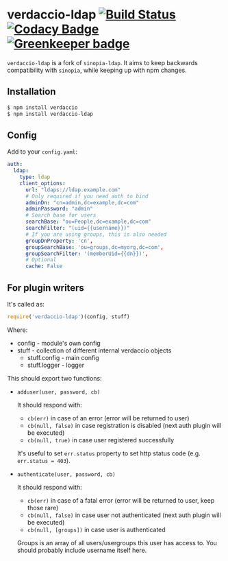 # verdaccio-ldap [![Build Status](https://travis-ci.org/Alexandre-io/verdaccio-ldap.svg?branch=master)](https://travis-ci.org/Alexandre-io/verdaccio-ldap) [![Codacy Badge](https://api.codacy.com/project/badge/Grade/b15683d154d44347bccc4360d48436a7)](https://www.codacy.com/app/alexandre_io/verdaccio-ldap?utm_source=github.com&amp;utm_medium=referral&amp;utm_content=Alexandre-io/verdaccio-ldap&amp;utm_campaign=Badge_Grade) [![Greenkeeper badge](https://badges.greenkeeper.io/Alexandre-io/verdaccio-ldap.svg)](https://greenkeeper.io/)

`verdaccio-ldap` is a fork of `sinopia-ldap`. It aims to keep backwards compatibility with `sinopia`, while keeping up with npm changes.

## Installation

```sh
$ npm install verdaccio
$ npm install verdaccio-ldap
```

## Config

Add to your `config.yaml`:

```yaml
auth:
  ldap:
    type: ldap
    client_options:
      url: "ldaps://ldap.example.com"
      # Only required if you need auth to bind
      adminDn: "cn=admin,dc=example,dc=com"
      adminPassword: "admin"
      # Search base for users
      searchBase: "ou=People,dc=example,dc=com"
      searchFilter: "(uid={{username}})"
      # If you are using groups, this is also needed
      groupDnProperty: 'cn',
      groupSearchBase: 'ou=groups,dc=myorg,dc=com',
      groupSearchFilter: '(memberUid={{dn}})',
      # Optional
      cache: False
```

## For plugin writers

It's called as:

```js
require('verdaccio-ldap')(config, stuff)
```

Where:

 - config - module's own config
 - stuff - collection of different internal verdaccio objects
   - stuff.config - main config
   - stuff.logger - logger

This should export two functions:

 - `adduser(user, password, cb)`

   It should respond with:
    - `cb(err)` in case of an error (error will be returned to user)
    - `cb(null, false)` in case registration is disabled (next auth plugin will be executed)
    - `cb(null, true)` in case user registered successfully

   It's useful to set `err.status` property to set http status code (e.g. `err.status = 403`).

 - `authenticate(user, password, cb)`

   It should respond with:
    - `cb(err)` in case of a fatal error (error will be returned to user, keep those rare)
    - `cb(null, false)` in case user not authenticated (next auth plugin will be executed)
    - `cb(null, [groups])` in case user is authenticated

   Groups is an array of all users/usergroups this user has access to. You should probably include username itself here.

